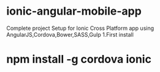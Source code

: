 # ionic-angular-mobile-app
Complete project Setup for Ionic Cross Platform app using AngularJS,Cordova,Bower,SASS,Gulp
1.First install 

# npm install -g cordova ionic
